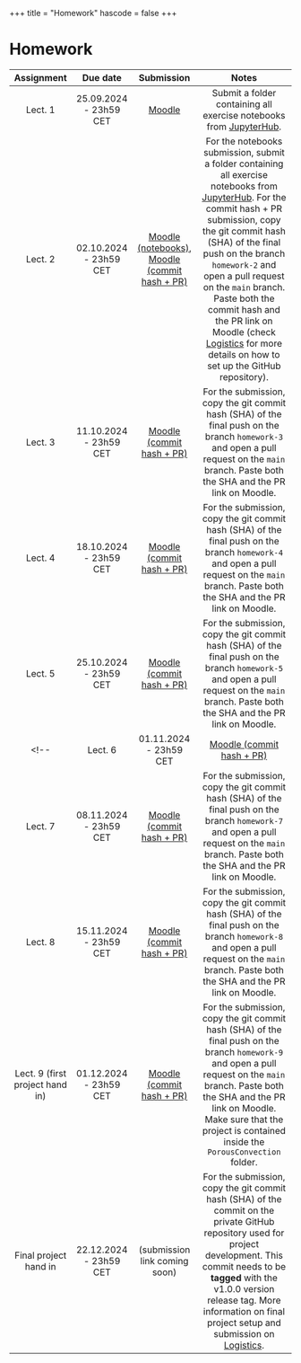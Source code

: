 +++
title = "Homework"
hascode = false
+++

# Homework

|  Assignment  |  Due date              |  Submission                                                             |  Notes  |
| :----------: | :--------------------: | :---------------------------------------------------------------------: | :-----: |
| Lect. 1      | 25.09.2024 - 23h59 CET | [Moodle](https://moodle-app2.let.ethz.ch/mod/assign/view.php?id=1103803) | Submit a folder containing all exercise notebooks from [JupyterHub](https://jhub-let-04-23586.ethz.ch/hub/home). |
| Lect. 2      | 02.10.2024 - 23h59 CET | [Moodle (notebooks)](https://moodle-app2.let.ethz.ch/mod/assign/view.php?id=1115224), [Moodle (commit hash + PR)](https://moodle-app2.let.ethz.ch/mod/assign/view.php?id=1103813) | For the notebooks submission, submit a folder containing all exercise notebooks from [JupyterHub](https://jhub-let-04-23586.ethz.ch/hub/home). For the commit hash + PR submission, copy the git commit hash (SHA) of the final push on the branch `homework-2` and open a pull request on the `main` branch. Paste both the commit hash and the PR link on Moodle (check [Logistics](/logistics/#submission) for more details on how to set up the GitHub repository).|
| Lect. 3      | 11.10.2024 - 23h59 CET | [Moodle (commit hash + PR)](https://moodle-app2.let.ethz.ch/mod/assign/view.php?id=1103821) | For the submission, copy the git commit hash (SHA) of the final push on the branch `homework-3` and open a pull request on the `main` branch. Paste both the SHA and the PR link on Moodle. |
| Lect. 4      | 18.10.2024 - 23h59 CET | [Moodle (commit hash + PR)](https://moodle-app2.let.ethz.ch/mod/assign/view.php?id=1103827) | For the submission, copy the git commit hash (SHA) of the final push on the branch `homework-4` and open a pull request on the `main` branch. Paste both the SHA and the PR link on Moodle. |
| Lect. 5      | 25.10.2024 - 23h59 CET | [Moodle (commit hash + PR)](https://moodle-app2.let.ethz.ch/mod/assign/view.php?id=1103833) | For the submission, copy the git commit hash (SHA) of the final push on the branch `homework-5` and open a pull request on the `main` branch. Paste both the SHA and the PR link on Moodle. |
<!-- | Lect. 6      | 01.11.2024 - 23h59 CET | [Moodle (commit hash + PR)](https://moodle-app2.let.ethz.ch/mod/assign/view.php?id=969655) | For the submission, copy the git commit hash (SHA) of the final push on the branch `homework-6` and open a pull request on the `main` branch. Paste both the SHA and the PR link on Moodle. |
| Lect. 7      | 08.11.2024 - 23h59 CET | [Moodle (commit hash + PR)](https://moodle-app2.let.ethz.ch/mod/assign/view.php?id=972195) | For the submission, copy the git commit hash (SHA) of the final push on the branch `homework-7` and open a pull request on the `main` branch. Paste both the SHA and the PR link on Moodle. |
| Lect. 8      | 15.11.2024 - 23h59 CET | [Moodle (commit hash + PR)](https://moodle-app2.let.ethz.ch/mod/assign/view.php?id=976353) | For the submission, copy the git commit hash (SHA) of the final push on the branch `homework-8` and open a pull request on the `main` branch. Paste both the SHA and the PR link on Moodle. |
| Lect. 9 (first project hand in) | 01.12.2024 - 23h59 CET | [Moodle (commit hash + PR)](https://moodle-app2.let.ethz.ch/mod/assign/view.php?id=981745) | For the submission, copy the git commit hash (SHA) of the final push on the branch `homework-9` and open a pull request on the `main` branch. Paste both the SHA and the PR link on Moodle. Make sure that the project is contained inside the `PorousConvection` folder. |
| Final project hand in | 22.12.2024 - 23h59 CET | (submission link coming soon) | For the submission, copy the git commit hash (SHA) of the commit on the private GitHub repository used for project development. This commit needs to be **tagged** with the v1.0.0 version release tag. More information on final project setup and submission on [Logistics](/logistics/#final_project). | -->
